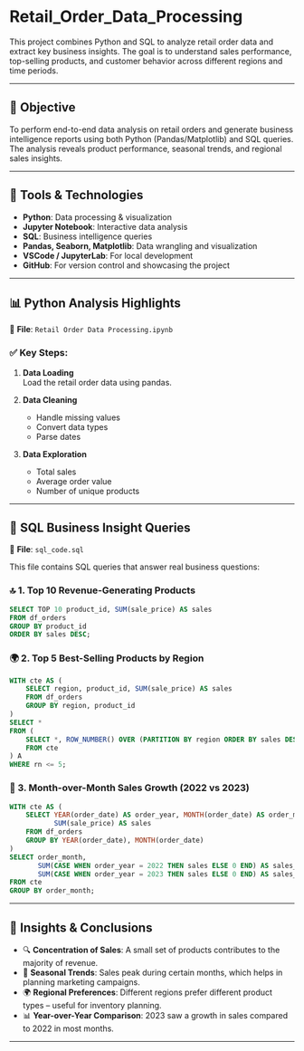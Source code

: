 # Retail_Order_Data_Processing
This project combines Python and SQL to analyze retail order data and extract key business insights. The goal is to understand sales performance, top-selling products, and customer behavior across different regions and time periods.

---

## 📌 Objective

To perform end-to-end data analysis on retail orders and generate business intelligence reports using both Python (Pandas/Matplotlib) and SQL queries. The analysis reveals product performance, seasonal trends, and regional sales insights.

---

## 🧠 Tools & Technologies

- **Python**: Data processing & visualization
- **Jupyter Notebook**: Interactive data analysis
- **SQL**: Business intelligence queries
- **Pandas, Seaborn, Matplotlib**: Data wrangling and visualization
- **VSCode / JupyterLab**: For local development
- **GitHub**: For version control and showcasing the project

---


## 📊 Python Analysis Highlights

📁 **File**: `Retail Order Data Processing.ipynb`

### ✅ Key Steps:

1. **Data Loading**  
   Load the retail order data using pandas.

2. **Data Cleaning**  
   - Handle missing values
   - Convert data types
   - Parse dates

3. **Data Exploration**  
   - Total sales
   - Average order value
   - Number of unique products


---

## 🧾 SQL Business Insight Queries

📁 **File**: `sql_code.sql`

This file contains SQL queries that answer real business questions:

### 🔝 1. Top 10 Revenue-Generating Products

```sql
SELECT TOP 10 product_id, SUM(sale_price) AS sales
FROM df_orders
GROUP BY product_id
ORDER BY sales DESC;
```

### 🌍 2. Top 5 Best-Selling Products by Region

```sql
WITH cte AS (
    SELECT region, product_id, SUM(sale_price) AS sales
    FROM df_orders
    GROUP BY region, product_id
)
SELECT *
FROM (
    SELECT *, ROW_NUMBER() OVER (PARTITION BY region ORDER BY sales DESC) AS rn
    FROM cte
) A
WHERE rn <= 5;
```

### 📅 3. Month-over-Month Sales Growth (2022 vs 2023)

```sql
WITH cte AS (
    SELECT YEAR(order_date) AS order_year, MONTH(order_date) AS order_month,
           SUM(sale_price) AS sales
    FROM df_orders
    GROUP BY YEAR(order_date), MONTH(order_date)
)
SELECT order_month,
       SUM(CASE WHEN order_year = 2022 THEN sales ELSE 0 END) AS sales_2022,
       SUM(CASE WHEN order_year = 2023 THEN sales ELSE 0 END) AS sales_2023
FROM cte
GROUP BY order_month;
```

---

## 📌 Insights & Conclusions

- 🔍 **Concentration of Sales**: A small set of products contributes to the majority of revenue.
- 📅 **Seasonal Trends**: Sales peak during certain months, which helps in planning marketing campaigns.
- 🌍 **Regional Preferences**: Different regions prefer different product types – useful for inventory planning.
- 📊 **Year-over-Year Comparison**: 2023 saw a growth in sales compared to 2022 in most months.

---
